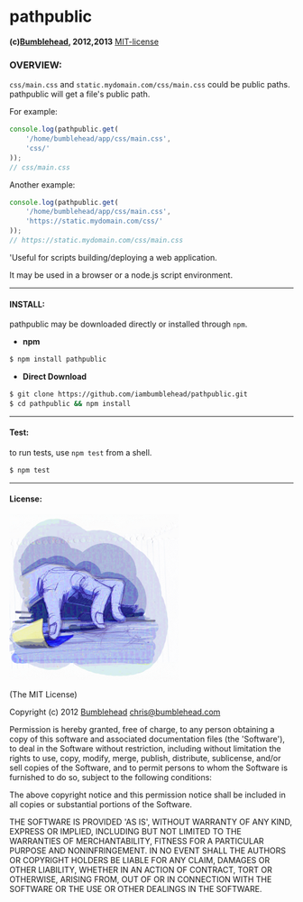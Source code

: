pathpublic
==========
**(c)[Bumblehead][0], 2012,2013** [MIT-license](#license)  

### OVERVIEW:

`css/main.css` and `static.mydomain.com/css/main.css` could be public paths. pathpublic will get a file's public path.

For example:

 ```javascript
 console.log(pathpublic.get(
     '/home/bumblehead/app/css/main.css',
     'css/'
 ));
 // css/main.css
 ```
 
Another example:
 
 ```javascript 
 console.log(pathpublic.get(
     '/home/bumblehead/app/css/main.css',
     'https://static.mydomain.com/css/'
 ));
 // https://static.mydomain.com/css/main.css 
 ```
 
'Useful for scripts building/deploying a web application.

It may be used in a browser or a node.js script environment.


[0]: http://www.bumblehead.com                            "bumblehead"

---------------------------------------------------------
#### <a id="install"></a>INSTALL:

pathpublic may be downloaded directly or installed through `npm`.

 * **npm**   

 ```bash
 $ npm install pathpublic
 ```

 * **Direct Download**
 
 ```bash  
 $ git clone https://github.com/iambumblehead/pathpublic.git
 $ cd pathpublic && npm install
 ```

---------------------------------------------------------
#### <a id="test"></a>Test:

 to run tests, use `npm test` from a shell.

 ```bash
 $ npm test
 ```
 
---------------------------------------------------------

#### <a id="license">License:

 ![scrounge](http://github.com/iambumblehead/scroungejs/raw/master/img/hand.png) 

(The MIT License)

Copyright (c) 2012 [Bumblehead][0] <chris@bumblehead.com>

Permission is hereby granted, free of charge, to any person obtaining a copy of this software and associated documentation files (the 'Software'), to deal in the Software without restriction, including without limitation the rights to use, copy, modify, merge, publish, distribute, sublicense, and/or sell copies of the Software, and to permit persons to whom the Software is furnished to do so, subject to the following conditions:

The above copyright notice and this permission notice shall be included in all copies or substantial portions of the Software.

THE SOFTWARE IS PROVIDED 'AS IS', WITHOUT WARRANTY OF ANY KIND, EXPRESS OR IMPLIED, INCLUDING BUT NOT LIMITED TO THE WARRANTIES OF MERCHANTABILITY, FITNESS FOR A PARTICULAR PURPOSE AND NONINFRINGEMENT. IN NO EVENT SHALL THE AUTHORS OR COPYRIGHT HOLDERS BE LIABLE FOR ANY CLAIM, DAMAGES OR OTHER LIABILITY, WHETHER IN AN ACTION OF CONTRACT, TORT OR OTHERWISE, ARISING FROM, OUT OF OR IN CONNECTION WITH THE SOFTWARE OR THE USE OR OTHER DEALINGS IN THE SOFTWARE.
